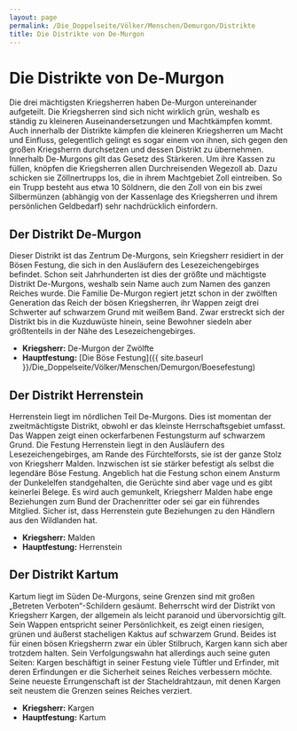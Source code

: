 ```yaml
---
layout: page
permalink: /Die_Doppelseite/Völker/Menschen/Demurgon/Distrikte
title: Die Distrikte von De-Murgon
---
```


# Die Distrikte von De-Murgon

Die drei mächtigsten Kriegsherren haben De-Murgon untereinander aufgeteilt. Die Kriegsherren sind sich nicht wirklich grün, weshalb es ständig zu kleineren Auseinandersetzungen und Machtkämpfen kommt. Auch innerhalb der Distrikte kämpfen die kleineren Kriegsherren um Macht und Einfluss, gelegentlich gelingt es sogar einem von ihnen, sich gegen den großen Kriegsherrn durchsetzen und dessen Distrikt zu übernehmen. Innerhalb De-Murgons gilt das Gesetz des Stärkeren. Um ihre Kassen zu füllen, knöpfen die Kriegsherren allen Durchreisenden Wegezoll ab. Dazu schicken sie Zöllnertrupps los, die in ihrem Machtgebiet Zoll eintreiben. So ein Trupp besteht aus etwa 10 Söldnern, die den Zoll von ein bis zwei Silbermünzen (abhängig von der Kassenlage des Kriegsherren und ihrem persönlichen Geldbedarf) sehr nachdrücklich einfordern.

## Der Distrikt De-Murgon

Dieser Distrikt ist das Zentrum De-Murgons, sein Kriegsherr residiert in der Bösen Festung, die sich in den Ausläufern des Lesezeichengebirges befindet. Schon seit Jahrhunderten ist dies der größte und mächtigste Distrikt De-Murgons, weshalb sein Name auch zum Namen des ganzen Reiches wurde. Die Familie De-Murgon regiert jetzt schon in der zwölften Generation das Reich der bösen Kriegsherren, ihr Wappen zeigt drei Schwerter auf schwarzem Grund mit weißem Band. Zwar erstreckt sich der Distrikt bis in die Kuzduwüste hinein, seine Bewohner siedeln aber größtenteils in der Nähe des Lesezeichengebirges.

- **Kriegsherr:** De-Murgon der Zwölfte
- **Hauptfestung:** [Die Böse Festung]({{ site.baseurl }}/Die_Doppelseite/Völker/Menschen/Demurgon/Boesefestung)

## Der Distrikt Herrenstein

Herrenstein liegt im nördlichen Teil De-Murgons. Dies ist momentan der zweitmächtigste Distrikt, obwohl er das kleinste Herrschaftsgebiet umfasst. Das Wappen zeigt einen ockerfarbenen Festungsturm auf schwarzem Grund. Die Festung Herrenstein liegt in den Ausläufern des Lesezeichengebirges, am Rande des Fürchtelforsts, sie ist der ganze Stolz von Kriegsherr Malden. Inzwischen ist sie stärker befestigt als selbst die legendäre Böse Festung. Angeblich hat die Festung schon einem Ansturm der Dunkelelfen standgehalten, die Gerüchte sind aber vage und es gibt keinerlei Belege. Es wird auch gemunkelt, Kriegsherr Malden habe enge Beziehungen zum Bund der Drachenritter oder sei gar ein führendes Mitglied. Sicher ist, dass Herrenstein gute Beziehungen zu den Händlern aus den Wildlanden hat.

- **Kriegsherr:** Malden
- **Hauptfestung:** Herrenstein

## Der Distrikt Kartum

Kartum liegt im Süden De-Murgons, seine Grenzen sind mit großen &bdquo;Betreten Verboten&ldquo;-Schildern gesäumt. Beherrscht wird der Distrikt von Kriegsherr Kargen, der allgemein als leicht paranoid und übervorsichtig gilt. Sein Wappen entspricht seiner Persönlichkeit, es zeigt einen riesigen, grünen und äußerst stacheligen Kaktus auf schwarzem Grund. Beides ist für einen bösen Kriegsherrn zwar ein übler Stilbruch, Kargen kann sich aber trotzdem halten. Sein Verfolgungswahn hat allerdings auch seine guten Seiten: Kargen beschäftigt in seiner Festung viele Tüftler und Erfinder, mit deren Erfindungen er die Sicherheit seines Reiches verbessern möchte. Seine neueste Errungenschaft ist der Stacheldrahtzaun, mit denen Kargen seit neustem die Grenzen seines Reiches verziert.

- **Kriegsherr:** Kargen
- **Hauptfestung:** Kartum

